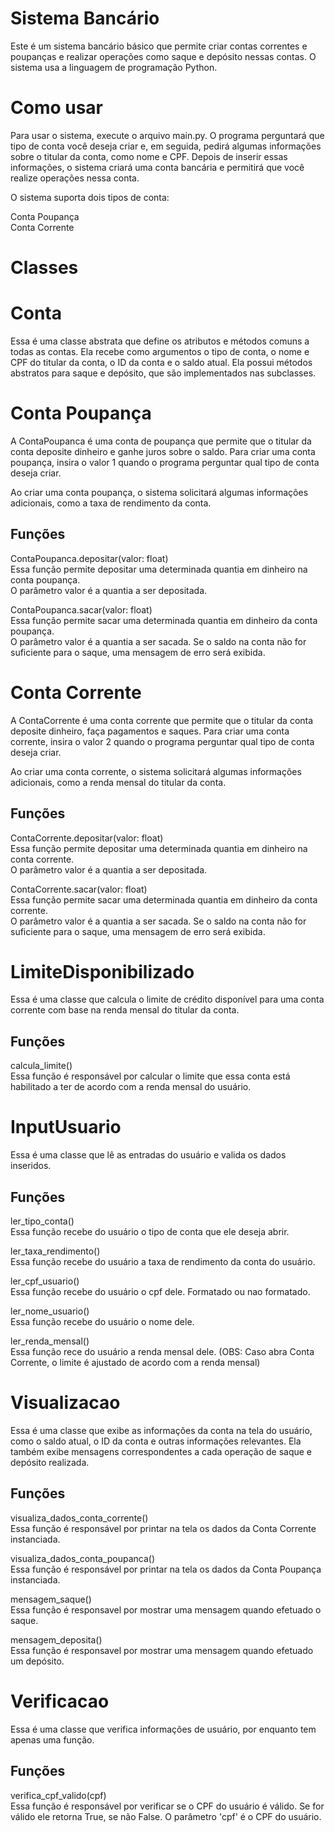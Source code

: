 # Sistema Bancário
Este é um sistema bancário básico que permite criar contas correntes e poupanças e realizar operações como saque e depósito nessas contas. O sistema usa a linguagem de programação Python.

# Como usar
Para usar o sistema, execute o arquivo main.py. O programa perguntará que tipo de conta você deseja criar e, em seguida, pedirá algumas informações sobre o titular da conta, como nome e CPF. Depois de inserir essas informações, o sistema criará uma conta bancária e permitirá que você realize operações nessa conta.

O sistema suporta dois tipos de conta:

Conta Poupança  
Conta Corrente

# Classes  

# Conta
Essa é uma classe abstrata que define os atributos e métodos comuns a todas as contas. Ela recebe como argumentos o tipo de conta, o nome e CPF do titular da conta, o ID da conta e o saldo atual. Ela possui métodos abstratos para saque e depósito, que são implementados nas subclasses.

# Conta Poupança
A ContaPoupanca é uma conta de poupança que permite que o titular da conta deposite dinheiro e ganhe juros sobre o saldo. Para criar uma conta poupança, insira o valor 1 quando o programa perguntar qual tipo de conta deseja criar.

Ao criar uma conta poupança, o sistema solicitará algumas informações adicionais, como a taxa de rendimento da conta.

## Funções
ContaPoupanca.depositar(valor: float)  
Essa função permite depositar uma determinada quantia em dinheiro na conta poupança.  
O parâmetro valor é a quantia a ser depositada.

ContaPoupanca.sacar(valor: float)  
Essa função permite sacar uma determinada quantia em dinheiro da conta poupança.  
O parâmetro valor é a quantia a ser sacada. Se o saldo na conta não for suficiente para o saque, uma mensagem de erro será exibida.

# Conta Corrente
A ContaCorrente é uma conta corrente que permite que o titular da conta deposite dinheiro, faça pagamentos e saques. Para criar uma conta corrente, insira o valor 2 quando o programa perguntar qual tipo de conta deseja criar.

Ao criar uma conta corrente, o sistema solicitará algumas informações adicionais, como a renda mensal do titular da conta.

## Funções
ContaCorrente.depositar(valor: float)  
Essa função permite depositar uma determinada quantia em dinheiro na conta corrente.  
O parâmetro valor é a quantia a ser depositada.

ContaCorrente.sacar(valor: float)  
Essa função permite sacar uma determinada quantia em dinheiro da conta corrente.  
O parâmetro valor é a quantia a ser sacada. Se o saldo na conta não for suficiente para o saque, uma mensagem de erro será exibida.

# LimiteDisponibilizado
Essa é uma classe que calcula o limite de crédito disponível para uma conta corrente com base na renda mensal do titular da conta.

## Funções

calcula_limite()  
Essa função é responsável por calcular o limite que essa conta está habilitado a ter de acordo com a renda mensal do usuário.

# InputUsuario
Essa é uma classe que lê as entradas do usuário e valida os dados inseridos.

## Funções

ler_tipo_conta()  
Essa função recebe do usuário o tipo de conta que ele deseja abrir.

ler_taxa_rendimento()  
Essa função recebe do usuário a taxa de rendimento da conta do usuário.

ler_cpf_usuario()  
Essa função recebe do usuário o cpf dele. Formatado ou nao formatado.

ler_nome_usuario()  
Essa função recebe do usuário o nome dele.

ler_renda_mensal()  
Essa função rece do usuário a renda mensal dele. (OBS: Caso abra Conta Corrente, o limite é ajustado de acordo com a renda mensal)

# Visualizacao
Essa é uma classe que exibe as informações da conta na tela do usuário, como o saldo atual, o ID da conta e outras informações relevantes. Ela também exibe mensagens correspondentes a cada operação de saque e depósito realizada.

## Funções

visualiza_dados_conta_corrente()  
Essa função é responsável por printar na tela os dados da Conta Corrente instanciada.

visualiza_dados_conta_poupanca()  
Essa função é responsável por printar na tela os dados da Conta Poupança instanciada.

mensagem_saque()  
Essa função é responsavel por mostrar uma mensagem quando efetuado o saque.

mensagem_deposita()  
Essa função é responsavel por mostrar uma mensagem quando efetuado um depósito.

# Verificacao
Essa é uma classe que verifica informações de usuário, por enquanto tem apenas uma função.

## Funções

verifica_cpf_valido(cpf)  
Essa função é responsável por verificar se o CPF do usuário é válido. Se for válido ele retorna True, se não False.
O parâmetro 'cpf' é o CPF do usuário.
